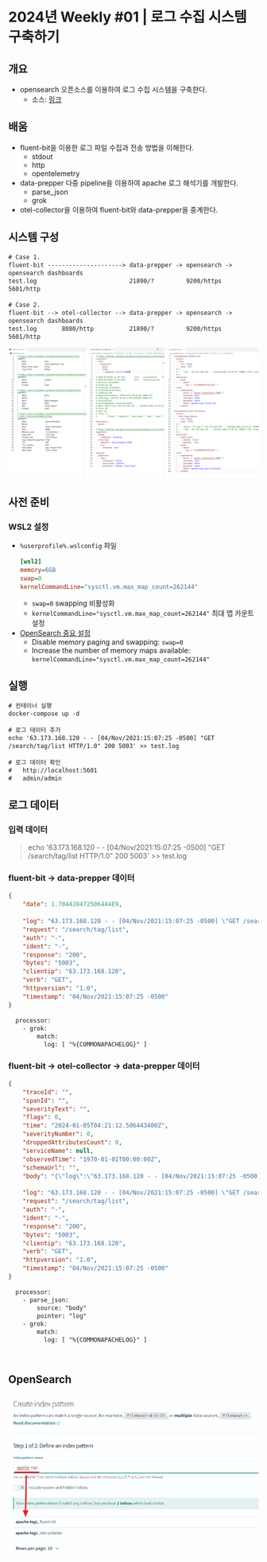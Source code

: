 # 2024년 Weekly #01 | 로그 수집 시스템 구축하기

## 개요
- opensearch 오픈소스를 이용하여 로그 수집 시스템을 구축한다.
  - 소스: [링크](./W01-Log/)

## 배움
- fluent-bit을 이용한 로그 파일 수집과 전송 방법을 이해한다.
  - stdout
  - http
  - opentelemetry
- data-prepper 다중 pipeline을 이용하여 apache 로그 해석기를 개발한다.
  - parse_json
  - grok
- otel-collector을 이용하여 fluent-bit와 data-prepper을 중계한다.

## 시스템 구성
```
# Case 1.
fluent-bit ---------------------> data-prepper -> opensearch -> opensearch dashboards
test.log                          21890/?         9200/https    5601/http

# Case 2.
fluent-bit --> otel-collector --> data-prepper -> opensearch -> opensearch dashboards
test.log       8080/http          21890/?         9200/https    5601/http
```

![](./.images/2024-01-05-13-36-29.png)

## 사전 준비
### WSL2 설정
- `%userprofile%.wslconfig` 파일
  ```ini
  [wsl2]
  memory=6GB
  swap=0
  kernelCommandLine="sysctl.vm.max_map_count=262144"
  ```
  - `swap=0` swapping 비활성화
  - `kernelCommandLine="sysctl.vm.max_map_count=262144"` 최대 맵 카운트 설정
- [OpenSearch 중요 설정](https://opensearch.org/docs/latest/install-and-configure/install-opensearch/docker/#important-host-settings)
  - Disable memory paging and swapping: `swap=0`
  - Increase the number of memory maps available: `kernelCommandLine="sysctl.vm.max_map_count=262144"`

## 실행
```shell
# 컨테이너 실행
docker-compose up -d

# 로그 테이터 추가
echo '63.173.168.120 - - [04/Nov/2021:15:07:25 -0500] "GET /search/tag/list HTTP/1.0" 200 5003' >> test.log

# 로그 데이터 확인
#   http://localhost:5601
#   admin/admin
```

## 로그 데이터
### 입력 데이터
> echo '63.173.168.120 - - [04/Nov/2021:15:07:25 -0500] "GET /search/tag/list HTTP/1.0" 200 5003' >> test.log

### fluent-bit → data-prepper 데이터
```json
{
    "date": 1.704428472506444E9,

    "log": "63.173.168.120 - - [04/Nov/2021:15:07:25 -0500] \"GET /search/tag/list HTTP/1.0\" 200 5003",
    "request": "/search/tag/list",
    "auth": "-",
    "ident": "-",
    "response": "200",
    "bytes": "5003",
    "clientip": "63.173.168.120",
    "verb": "GET",
    "httpversion": "1.0",
    "timestamp": "04/Nov/2021:15:07:25 -0500"
}
```
```
  processor:
    - grok:
        match:
          log: [ "%{COMMONAPACHELOG}" ]
```

### fluent-bit → otel-collector → data-prepper 데이터
```json
{
    "traceId": "",
    "spanId": "",
    "severityText": "",
    "flags": 0,
    "time": "2024-01-05T04:21:12.506443400Z",
    "severityNumber": 0,
    "droppedAttributesCount": 0,
    "serviceName": null,
    "observedTime": "1970-01-01T00:00:00Z",
    "schemaUrl": "",
    "body": "{\"log\":\"63.173.168.120 - - [04/Nov/2021:15:07:25 -0500] \\\"GET /search/tag/list HTTP/1.0\\\" 200 5003\"}",

    "log": "63.173.168.120 - - [04/Nov/2021:15:07:25 -0500] \"GET /search/tag/list HTTP/1.0\" 200 5003",
    "request": "/search/tag/list",
    "auth": "-",
    "ident": "-",
    "response": "200",
    "bytes": "5003",
    "clientip": "63.173.168.120",
    "verb": "GET",
    "httpversion": "1.0",
    "timestamp": "04/Nov/2021:15:07:25 -0500"
}
```
```
  processor:
    - parse_json:
        source: "body"
        pointer: "log"
    - grok:
        match:
          log: [ "%{COMMONAPACHELOG}" ]
```

<br/>

## OpenSearch
![](./.images/2024-01-05-13-38-12.png)
